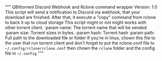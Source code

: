 """
QBittorrent Discord Webhook and Rclone command wrapper
Version: 1.0
This script will send a notification to Discord via webhook, that your download are finished.
After that, it execute a "copy" command from rclone to back it up to cloud storage
This script might or not might works with other torrent client.
:param name: The torrent name that will be sended
:param size: Torrent sizes in bytes.
:param hash: Torrent hash
:param path: Full path to the downloaded file or folder
If you're in linux, chown this file to the user that run torrent client and
don't forget to put the rclone.conf file to `~/.config/rclone/rclone.conf` then
chown the `rclone` folder and the config file in `~/.config`
"""
